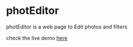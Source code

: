 # photEditor

photEditor is a web page to Edit photos and filters

check the live demo [here](https://saied40.github.io/photEditor/)
